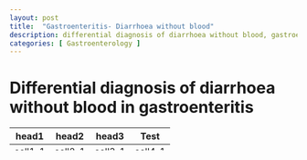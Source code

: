 ```yaml
---
layout: post
title:  "Gastroenteritis- Diarrhoea without blood"
description: differential diagnosis of diarrhoea without blood, gastroenteritis
categories: [ Gastroenterology ]
---
```

# Differential diagnosis of diarrhoea without blood in gastroenteritis

<table style="height: 40px;" width="166">
<thead>
<tr>
<th>head1</th>
<th>head2</th>
<th>head3</th>
<th>Test</th>
</tr>
</thead>
<tbody>
<tr>
<td>cell1_1</td>
<td>cell2_1</td>
<td>cell3_1</td>
<td>cell4_1</td>
</tr>
<tr>
<td>cell1_2</td>
<td>cell2_2</td>
<td>cell3_2</td>
<td>cell4_2</td>
</tr>
<tr>
<td>cell1_3</td>
<td>cell2_3</td>
<td>cell3_3</td>
<td>cell4_3</td>
</tr>
<tr>
<td>cell1_4</td>
<td>cell2_4</td>
<td>cell3_4</td>
<td>cell4_4</td>
</tr>
</tbody>
</table>